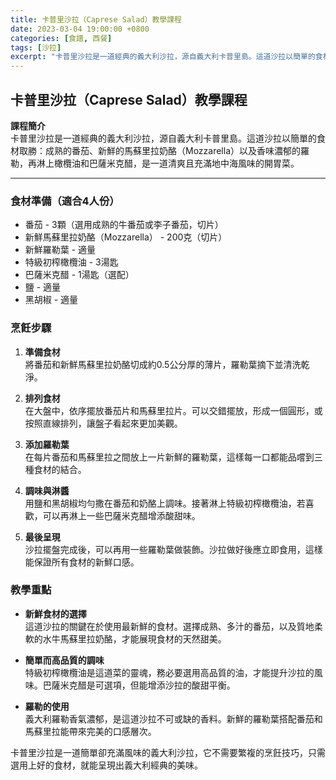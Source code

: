 ```yaml
---
title: 卡普里沙拉（Caprese Salad）教學課程
date: 2023-03-04 19:00:00 +0800
categories: [食譜, 西餐]
tags: [沙拉] 
excerpt: "卡普里沙拉是一道經典的義大利沙拉，源自義大利卡普里島。這道沙拉以簡單的食材取勝：成熟的番茄、新鮮的馬蘇里拉奶酪（Mozzarella）以及香味濃郁的羅勒，再淋上橄欖油和巴薩米克醋，是一道清爽且充滿地中海風味的開胃菜"
---
```


## 卡普里沙拉（Caprese Salad）教學課程

**課程簡介**  
卡普里沙拉是一道經典的義大利沙拉，源自義大利卡普里島。這道沙拉以簡單的食材取勝：成熟的番茄、新鮮的馬蘇里拉奶酪（Mozzarella）以及香味濃郁的羅勒，再淋上橄欖油和巴薩米克醋，是一道清爽且充滿地中海風味的開胃菜。

---

### 食材準備（適合4人份）  
- 番茄 - 3顆（選用成熟的牛番茄或李子番茄，切片）  
- 新鮮馬蘇里拉奶酪（Mozzarella） - 200克（切片）  
- 新鮮羅勒葉 - 適量  
- 特級初榨橄欖油 - 3湯匙  
- 巴薩米克醋 - 1湯匙（選配）  
- 鹽 - 適量  
- 黑胡椒 - 適量

### 烹飪步驟

1. **準備食材**  
   將番茄和新鮮馬蘇里拉奶酪切成約0.5公分厚的薄片，羅勒葉摘下並清洗乾淨。

2. **排列食材**  
   在大盤中，依序擺放番茄片和馬蘇里拉片。可以交錯擺放，形成一個圓形，或按照直線排列，讓盤子看起來更加美觀。

3. **添加羅勒葉**  
   在每片番茄和馬蘇里拉之間放上一片新鮮的羅勒葉，這樣每一口都能品嚐到三種食材的結合。

4. **調味與淋醬**  
   用鹽和黑胡椒均勻撒在番茄和奶酪上調味。接著淋上特級初榨橄欖油，若喜歡，可以再淋上一些巴薩米克醋增添酸甜味。

5. **最後呈現**  
   沙拉擺盤完成後，可以再用一些羅勒葉做裝飾。沙拉做好後應立即食用，這樣能保證所有食材的新鮮口感。

### 教學重點  
- **新鮮食材的選擇**  
  這道沙拉的關鍵在於使用最新鮮的食材。選擇成熟、多汁的番茄，以及質地柔軟的水牛馬蘇里拉奶酪，才能展現食材的天然甜美。

- **簡單而高品質的調味**  
  特級初榨橄欖油是這道菜的靈魂，務必要選用高品質的油，才能提升沙拉的風味。巴薩米克醋是可選項，但能增添沙拉的酸甜平衡。

- **羅勒的使用**  
  義大利羅勒香氣濃郁，是這道沙拉不可或缺的香料。新鮮的羅勒葉搭配番茄和馬蘇里拉能帶來完美的口感層次。

卡普里沙拉是一道簡單卻充滿風味的義大利沙拉，它不需要繁複的烹飪技巧，只需選用上好的食材，就能呈現出義大利經典的美味。
